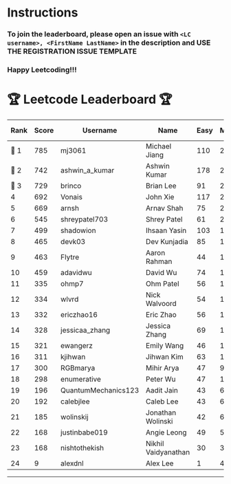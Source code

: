 # Instructions
### To join the leaderboard, please open an issue with `<LC username>, <FirstName LastName>` in the description and USE THE REGISTRATION ISSUE TEMPLATE
### Happy Leetcoding!!!


# 🏆 Leetcode Leaderboard 🏆

| Rank | Score | Username       | Name | Easy | Medium | Hard | Problems Solved |
|------|----------------|-----------------|-------------------|--------------|--------------|--------------|--------------|
| 🥇 1 | 785 | mj3061 | Michael Jiang | 110 | 273 | 43 | 426 |
| 🥈 2 | 742 | ashwin_a_kumar | Ashwin Kumar | 178 | 252 | 20 | 450 |
| 🥉 3 | 729 | brinco | Brian Lee | 91 | 262 | 38 | 391 |
| 4 | 692 | Vonais | John Xie | 117 | 235 | 35 | 387 |
| 5 | 669 | arnsh | Arnav Shah | 75 | 219 | 52 | 346 |
| 6 | 545 | shreypatel703 | Shrey Patel | 61 | 206 | 24 | 291 |
| 7 | 499 | shadowion | Ihsaan Yasin | 103 | 168 | 20 | 291 |
| 8 | 465 | devk03 | Dev Kunjadia | 85 | 175 | 10 | 270 |
| 9 | 463 | Flytre | Aaron Rahman | 44 | 148 | 41 | 233 |
| 10 | 459 | adavidwu | David Wu | 74 | 152 | 27 | 253 |
| 11 | 335 | ohmp7 | Ohm Patel | 56 | 123 | 11 | 190 |
| 12 | 334 | wlvrd | Nick Walvoord | 54 | 128 | 8 | 190 |
| 13 | 332 | ericzhao16 | Eric Zhao | 56 | 123 | 10 | 189 |
| 14 | 328 | jessicaa_zhang | Jessica Zhang | 69 | 119 | 7 | 195 |
| 15 | 321 | ewangerz | Emily Wang | 46 | 109 | 19 | 174 |
| 16 | 311 | kjihwan | Jihwan Kim | 63 | 103 | 14 | 180 |
| 17 | 300 | RGBmarya | Mihir Arya | 47 | 98 | 19 | 164 |
| 18 | 298 | enumerative | Peter Wu | 47 | 106 | 13 | 166 |
| 19 | 196 | QuantumMechanics123 | Aadit Jain | 43 | 63 | 9 | 115 |
| 20 | 192 | calebjlee | Caleb Lee | 43 | 64 | 7 | 114 |
| 21 | 185 | wolinskij | Jonathan Wolinski | 42 | 67 | 3 | 112 |
| 22 | 168 | justinbabe019 | Angie Leong | 49 | 55 | 3 | 107 |
| 23 | 168 | nishtothekish | Nikhil Vaidyanathan | 30 | 36 | 22 | 88 |
| 24 | 9 | alexdnl | Alex Lee | 1 | 4 | 0 | 5 |
---